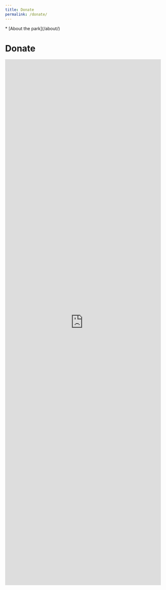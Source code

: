 ```yaml
---
title: Donate
permalink: /donate/
---
```


<nav markdown="1">
* [About the park](/about/)
</nav>

Donate
======

<div></div>
<div></div>

<main class="sky-light" markdown="1">

<div></div>
<div></div>

<div style="grid-column: 1/-1;">
  <iframe src="https://app.mobilecause.com/form/YjMahw" width="100%" height="1700" style="display: block; border-width: 0; max-width: 800px; margin: 0 auto"></iframe>
</div>

</main>
